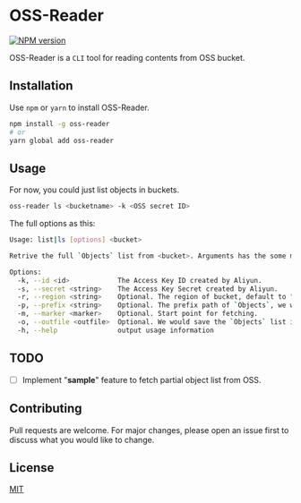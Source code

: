 # OSS-Reader

[![NPM version](https://img.shields.io/npm/v/oss-reader.svg?style=flat-square)](https://npmjs.org/package/oss-reader)

OSS-Reader is a `CLI` tool for reading contents from OSS bucket.

## Installation

Use `npm` or `yarn` to install OSS-Reader.

```bash
npm install -g oss-reader
# or
yarn global add oss-reader
```

## Usage

For now, you could just list objects in buckets.

```bash
oss-reader ls <bucketname> -k <OSS secret ID>
```

The full options as this:

```bash
Usage: list|ls [options] <bucket>

Retrive the full `Objects` list from <bucket>. Arguments has the some meaning to https://help.aliyun.com/document_detail/31965.html .

Options:
  -k, --id <id>            The Access Key ID created by Aliyun.
  -s, --secret <string>    The Access Key Secret created by Aliyun.
  -r, --region <string>    Optional. The region of bucket, default to "oss-cn-hangzhou".
  -p, --prefix <string>    Optional. The prefix path of `Objects`, we would just fetch thing behind this path if provided.
  -m, --marker <marker>    Optional. Start point for fetching.
  -o, --outfile <outfile>  Optional. We would save the `Objects` list if provided.
  -h, --help               output usage information
```

## TODO

- [ ] Implement "**sample**" feature to fetch partial object list from OSS.

## Contributing

Pull requests are welcome. For major changes, please open an issue first to discuss what you would like to change.

## License

[MIT](https://choosealicense.com/licenses/mit/)
